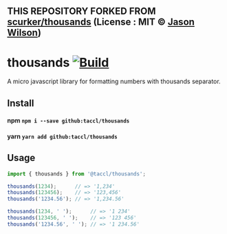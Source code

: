 ## THIS REPOSITORY FORKED FROM [scurker/thousands](https://github.com/scurker/thousands) (License : MIT © [Jason Wilson](http://scurker.com))
# thousands [![Build](https://github.com/taccl/thousands/actions/workflows/Build.yml/badge.svg)](https://github.com/taccl/thousands/actions/workflows/Build.yml)
A micro javascript library for formatting numbers with thousands separator.

## Install
#### npm ```npm i --save github:taccl/thousands```
#### yarn ```yarn add github:taccl/thousands```
## Usage

```js
import { thousands } from '@taccl/thousands';

thousands(1234);      // => '1,234'
thousands(123456);    // => '123,456'
thousands('1234.56'); // => '1,234.56'

thousands(1234, ' ');      // => '1 234'
thousands(123456, ' ');    // => '123 456'
thousands('1234.56', ' '); // => '1 234.56'

```
